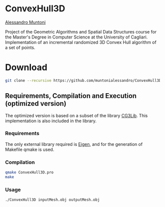 # ConvexHull3D

[Alessandro Muntoni](http://vcg.isti.cnr.it/~muntoni/)

Project of the Geometric Algorithms and Spatial Data Structures course for the Master's Degree in Computer Science at the University of Cagliari. 
Implementation of an incremental randomized 3D Convex Hull algorithm of a set of points.

# Download
```bash
git clone --recursive https://github.com/muntonialessandro/ConvexHull3D.git
```

## Requirements, Compilation and Execution (optimized version)
The optimized version is based on a subset of the library [CG3Lib](https://github.com/cg3hci/cg3lib). This implementation is also included in the library.

### Requirements
The only external library required is [Eigen](http://eigen.tuxfamily.org/index.php?title=Main_Page), and for the generation of Makefile qmake is used.

### Compilation
```bash
qmake ConvexHull3D.pro
make
```

### Usage
```bash
./ConvexHull3D inputMesh.obj outputMesh.obj
```
